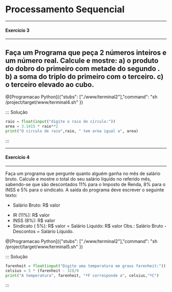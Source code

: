 # Processamento Sequencial
---
 #### Exercício 3 
---

Faça um Programa que peça 2 números inteiros e um número real. Calcule e mostre:
a) o produto do dobro do primeiro com metade do segundo .
b) a soma do triplo do primeiro com o terceiro.
c) o terceiro elevado ao cubo. 
---

@[Programacao Python]({"stubs": ["./www/terminal2"],"command": "sh /project/target/www/terminal4.sh" })

::: Solução
``` python
raio = float(input("digite o raio do círculo:"))
area = 3.1415 * raio**2
print("O circulo de raio",raio, " tem area igual a", area)
```
:::

---
 #### Exercício 4 
---
Faça um programa que pergunte quanto alguém ganha no mês de salário bruto. Calcule e mostre o total do seu salário líquido no referido mês, sabendo-se que são descontados 11% para o Imposto de Renda, 8% para o INSS e 5% para o sindicato. A saída do programa deve escrever o seguinte texto:
+ Salário Bruto: R$ valor
- IR (11%): R$ valor
- INSS (8%): R$ valor
- Sindicato ( 5%): R$ valor
= Salário Liquido: R$ valor
Obs.: Salário Bruto - Descontos = Salário Líquido. 


@[Programacao Python]({"stubs": ["./www/terminal2"],"command": "sh /project/target/www/terminal5.sh" })

::: Solução
``` python
farenheit = float(input("Digite uma temperatura em graus farenheit:"))
celsius = 5 * (farenheit - 32)/9
print("A temperatura", farenheit, "ºF corresponde a", celsius,"ºC")
```
:::

